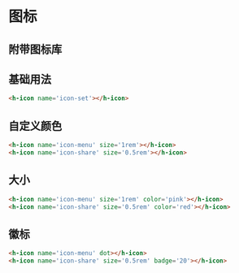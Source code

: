 # 图标

<t-frame src='https://guanghuijs.github.io/guanghui-ui/#/icon' />

## 附带图标库
<GhuiIcon />


## 基础用法

```html
<h-icon name='icon-set'></h-icon>
```

## 自定义颜色

```html
<h-icon name='icon-menu' size='1rem'></h-icon>
<h-icon name='icon-share' size='0.5rem'></h-icon>
```

## 大小

```html
<h-icon name='icon-menu' size='1rem' color='pink'></h-icon>
<h-icon name='icon-share' size='0.5rem' color='red'></h-icon>
```

## 徽标

```html
<h-icon name='icon-menu' dot></h-icon>
<h-icon name='icon-share' size='0.5rem' badge='20'></h-icon>
```

<script setup>
import { GhuiIcon } from '@packages/components';
</script>


